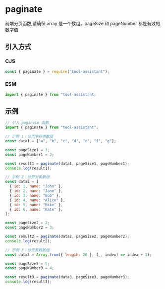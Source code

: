 # paginate

前端分页函数,请确保 array 是一个数组，pageSize 和 pageNumber 都是有效的数字值.

## 引入方式

### CJS

```javascript
const { paginate } = require("tool-assistant");
```

### ESM

```javascript
import { paginate } from "tool-assistant;
```

## 示例

```javascript
// 引入 paginate 函数
import { paginate } from "tool-assistant";

// 示例 1：分页字符串数组
const data1 = ["a", "b", "c", "d", "e", "f", "g"];

const pageSize1 = 3;
const pageNumber1 = 2;

const result1 = paginate(data1, pageSize1, pageNumber1);
console.log(result1);

// 示例 2：分页对象数组
const data2 = [
  { id: 1, name: "John" },
  { id: 2, name: "Jane" },
  { id: 3, name: "Bob" },
  { id: 4, name: "Alice" },
  { id: 5, name: "Mike" },
  { id: 6, name: "Kate" },
];

const pageSize2 = 2;
const pageNumber2 = 3;

const result2 = paginate(data2, pageSize2, pageNumber2);
console.log(result2);

// 示例 3：分页整数数组
const data3 = Array.from({ length: 20 }, (_, index) => index + 1);

const pageSize3 = 5;
const pageNumber3 = 4;

const result3 = paginate(data3, pageSize3, pageNumber3);
console.log(result3);
```
